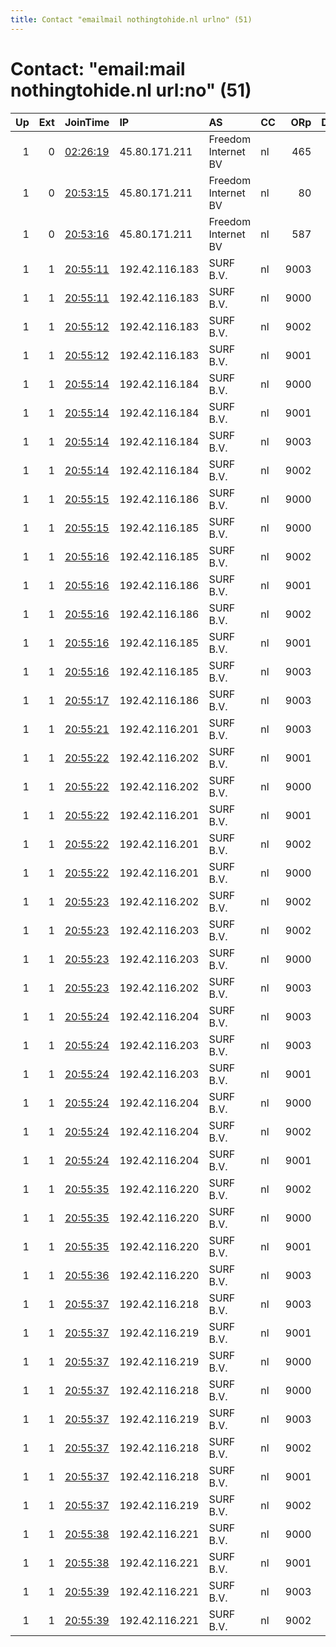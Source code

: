 ```yaml
---
title: Contact "emailmail nothingtohide.nl urlno" (51)
---
```


# Contact: "email:mail nothingtohide.nl url:no" (51)

|   Up |   Ext | JoinTime                                                                                              | IP             | AS                  | CC   |   ORp |   Dirp | OS   | Version   | Nickname   |   eFamMembers |
|-----:|------:|:------------------------------------------------------------------------------------------------------|:---------------|:--------------------|:-----|------:|-------:|:-----|:----------|:-----------|--------------:|
|    1 |     0 | [02:26:19](https://nusenu.github.io/OrNetStats/w/relay/5E0D183D6627966C4FE993F6B987BB1860C36870.html) | 45.80.171.211  | Freedom Internet BV | nl   |   465 |      0 | BSD  | 0.4.7.13  | NTH117R3   |           173 |
|    1 |     0 | [20:53:15](https://nusenu.github.io/OrNetStats/w/relay/9C830AB3FE0F58D4322A2EAC9FFB10F05CF7B820.html) | 45.80.171.211  | Freedom Internet BV | nl   |    80 |      0 | BSD  | 0.4.7.13  | NTH117R2   |           173 |
|    1 |     0 | [20:53:16](https://nusenu.github.io/OrNetStats/w/relay/A69CC8EC35B5C90096AFFC3C10955646B5206347.html) | 45.80.171.211  | Freedom Internet BV | nl   |   587 |      0 | BSD  | 0.4.7.13  | NTH117R4   |             1 |
|    1 |     1 | [20:55:11](https://nusenu.github.io/OrNetStats/w/relay/403F15AECF063FCE51017A862F48A23D23C53D8C.html) | 192.42.116.183 | SURF B.V.           | nl   |  9003 |      0 | BSD  | 0.4.7.13  | NTH31R4    |           173 |
|    1 |     1 | [20:55:11](https://nusenu.github.io/OrNetStats/w/relay/E2E104275E2120EBAB5EC44959AC5C0B40A61798.html) | 192.42.116.183 | SURF B.V.           | nl   |  9000 |      0 | BSD  | 0.4.7.13  | NTH31R1    |           173 |
|    1 |     1 | [20:55:12](https://nusenu.github.io/OrNetStats/w/relay/EB090FEE71B4682C5D1D85495BBA115A18113690.html) | 192.42.116.183 | SURF B.V.           | nl   |  9002 |      0 | BSD  | 0.4.7.13  | NTH31R3    |           173 |
|    1 |     1 | [20:55:12](https://nusenu.github.io/OrNetStats/w/relay/F42C991828C96AA013B69AB12ABF4A7C68CB22E3.html) | 192.42.116.183 | SURF B.V.           | nl   |  9001 |      0 | BSD  | 0.4.7.13  | NTH31R2    |           173 |
|    1 |     1 | [20:55:14](https://nusenu.github.io/OrNetStats/w/relay/365653526F11172310F084BCF0D341E3A03314D4.html) | 192.42.116.184 | SURF B.V.           | nl   |  9000 |      0 | BSD  | 0.4.7.13  | NTH32R1    |           173 |
|    1 |     1 | [20:55:14](https://nusenu.github.io/OrNetStats/w/relay/38414349727B47C7CFDCD4D1051AC86592A24DA8.html) | 192.42.116.184 | SURF B.V.           | nl   |  9001 |      0 | BSD  | 0.4.7.13  | NTH32R2    |           173 |
|    1 |     1 | [20:55:14](https://nusenu.github.io/OrNetStats/w/relay/9BB3AF95019949509EFA886352CAD4ABBE08AF71.html) | 192.42.116.184 | SURF B.V.           | nl   |  9003 |      0 | BSD  | 0.4.7.13  | NTH32R4    |           173 |
|    1 |     1 | [20:55:14](https://nusenu.github.io/OrNetStats/w/relay/A903E420F915A67FAA679C7E6B70B140AE2A303E.html) | 192.42.116.184 | SURF B.V.           | nl   |  9002 |      0 | BSD  | 0.4.7.13  | NTH32R3    |           173 |
|    1 |     1 | [20:55:15](https://nusenu.github.io/OrNetStats/w/relay/4BE1FEFF6E9079F70784B9EB5A6D1A66C80AB725.html) | 192.42.116.186 | SURF B.V.           | nl   |  9000 |      0 | BSD  | 0.4.7.13  | NTH34R1    |           173 |
|    1 |     1 | [20:55:15](https://nusenu.github.io/OrNetStats/w/relay/A0CCEB496F904402E59EF814728F942792972696.html) | 192.42.116.185 | SURF B.V.           | nl   |  9000 |      0 | BSD  | 0.4.7.13  | NTH33R1    |           173 |
|    1 |     1 | [20:55:16](https://nusenu.github.io/OrNetStats/w/relay/3BDF12EB56151813CC3270C4332A307BBD276629.html) | 192.42.116.185 | SURF B.V.           | nl   |  9002 |      0 | BSD  | 0.4.7.13  | NTH33R3    |           173 |
|    1 |     1 | [20:55:16](https://nusenu.github.io/OrNetStats/w/relay/5A0693F1803C706FF1EDE1D0EB1C7FC08FE8D748.html) | 192.42.116.186 | SURF B.V.           | nl   |  9001 |      0 | BSD  | 0.4.7.13  | NTH34R2    |           173 |
|    1 |     1 | [20:55:16](https://nusenu.github.io/OrNetStats/w/relay/A4E98C9CE163B64A73B0ACA0070A9E0EBA863D75.html) | 192.42.116.186 | SURF B.V.           | nl   |  9002 |      0 | BSD  | 0.4.7.13  | NTH34R3    |           173 |
|    1 |     1 | [20:55:16](https://nusenu.github.io/OrNetStats/w/relay/CC004E20B4E30D42B3BA1A1661640C50611112F5.html) | 192.42.116.185 | SURF B.V.           | nl   |  9001 |      0 | BSD  | 0.4.7.13  | NTH33R2    |           173 |
|    1 |     1 | [20:55:16](https://nusenu.github.io/OrNetStats/w/relay/FEAF0AB09085315CD395F511CDEE9102462F5895.html) | 192.42.116.185 | SURF B.V.           | nl   |  9003 |      0 | BSD  | 0.4.7.13  | NTH33R4    |           173 |
|    1 |     1 | [20:55:17](https://nusenu.github.io/OrNetStats/w/relay/B48ED936B2FF3A776A333AE8A81D464BEA8FF560.html) | 192.42.116.186 | SURF B.V.           | nl   |  9003 |      0 | BSD  | 0.4.7.13  | NTH34R4    |           173 |
|    1 |     1 | [20:55:21](https://nusenu.github.io/OrNetStats/w/relay/419768EA49478F3D7391AA97E81169D762BA56ED.html) | 192.42.116.201 | SURF B.V.           | nl   |  9003 |      0 | BSD  | 0.4.7.13  | NTH38R4    |           173 |
|    1 |     1 | [20:55:22](https://nusenu.github.io/OrNetStats/w/relay/0D6A6F948FDBD8BBE8D4EC8FED9471C52289FFCE.html) | 192.42.116.202 | SURF B.V.           | nl   |  9001 |      0 | BSD  | 0.4.7.13  | NTH39R2    |           173 |
|    1 |     1 | [20:55:22](https://nusenu.github.io/OrNetStats/w/relay/1BAA33FE4AFA3A307797043FCD59665D3C2CE552.html) | 192.42.116.202 | SURF B.V.           | nl   |  9000 |      0 | BSD  | 0.4.7.13  | NTH39R1    |           173 |
|    1 |     1 | [20:55:22](https://nusenu.github.io/OrNetStats/w/relay/4E93A68717B358B594F7ABAA5742D5EFE0E3E0C6.html) | 192.42.116.201 | SURF B.V.           | nl   |  9001 |      0 | BSD  | 0.4.7.13  | NTH38R2    |           173 |
|    1 |     1 | [20:55:22](https://nusenu.github.io/OrNetStats/w/relay/736EE2A95D9C04918E1FA1F2687263E0C9DCF5EF.html) | 192.42.116.201 | SURF B.V.           | nl   |  9002 |      0 | BSD  | 0.4.7.13  | NTH38R3    |           173 |
|    1 |     1 | [20:55:22](https://nusenu.github.io/OrNetStats/w/relay/E347622E1228CB1490817B9E78DE2107CC17E1B4.html) | 192.42.116.201 | SURF B.V.           | nl   |  9000 |      0 | BSD  | 0.4.7.13  | NTH38R1    |           173 |
|    1 |     1 | [20:55:23](https://nusenu.github.io/OrNetStats/w/relay/1A1EB9BCD6BA1D9BAD65D6909FD127663C107BF1.html) | 192.42.116.202 | SURF B.V.           | nl   |  9002 |      0 | BSD  | 0.4.7.13  | NTH39R3    |           173 |
|    1 |     1 | [20:55:23](https://nusenu.github.io/OrNetStats/w/relay/1A3630BCCF3E65DDD43D35013835141BEEB89DCB.html) | 192.42.116.203 | SURF B.V.           | nl   |  9002 |      0 | BSD  | 0.4.7.13  | NTH40R3    |           173 |
|    1 |     1 | [20:55:23](https://nusenu.github.io/OrNetStats/w/relay/8D7721D18401994CB9B9C31A140193B0B3E14B9E.html) | 192.42.116.203 | SURF B.V.           | nl   |  9000 |      0 | BSD  | 0.4.7.13  | NTH40R1    |           173 |
|    1 |     1 | [20:55:23](https://nusenu.github.io/OrNetStats/w/relay/E87E2E7CB3B52114D601F680188A8CA133ED47B9.html) | 192.42.116.202 | SURF B.V.           | nl   |  9003 |      0 | BSD  | 0.4.7.13  | NTH39R4    |           173 |
|    1 |     1 | [20:55:24](https://nusenu.github.io/OrNetStats/w/relay/3510FC0B2782BF7A37F1110FF6F31E1CAADB0375.html) | 192.42.116.204 | SURF B.V.           | nl   |  9003 |      0 | BSD  | 0.4.7.13  | NTH41R4    |           173 |
|    1 |     1 | [20:55:24](https://nusenu.github.io/OrNetStats/w/relay/383DB26B4684EC88C95B413827A2BE89720B096D.html) | 192.42.116.203 | SURF B.V.           | nl   |  9003 |      0 | BSD  | 0.4.7.13  | NTH40R4    |           173 |
|    1 |     1 | [20:55:24](https://nusenu.github.io/OrNetStats/w/relay/3DAF929D70A2B4D28E040EE5E3AC7F01FE67A9DF.html) | 192.42.116.203 | SURF B.V.           | nl   |  9001 |      0 | BSD  | 0.4.7.13  | NTH40R2    |           173 |
|    1 |     1 | [20:55:24](https://nusenu.github.io/OrNetStats/w/relay/6C68BEB275D375B510681243C90371BA0B518E77.html) | 192.42.116.204 | SURF B.V.           | nl   |  9000 |      0 | BSD  | 0.4.7.13  | NTH41R1    |           173 |
|    1 |     1 | [20:55:24](https://nusenu.github.io/OrNetStats/w/relay/864B095917EA3486738A138303FFC322E395D3AA.html) | 192.42.116.204 | SURF B.V.           | nl   |  9002 |      0 | BSD  | 0.4.7.13  | NTH41R3    |           173 |
|    1 |     1 | [20:55:24](https://nusenu.github.io/OrNetStats/w/relay/CA1AC54C401CCFE69943542F2CF9843BC6917820.html) | 192.42.116.204 | SURF B.V.           | nl   |  9001 |      0 | BSD  | 0.4.7.13  | NTH41R2    |           173 |
|    1 |     1 | [20:55:35](https://nusenu.github.io/OrNetStats/w/relay/1CDA765239A945979917154730B66179092B305F.html) | 192.42.116.220 | SURF B.V.           | nl   |  9002 |      0 | BSD  | 0.4.7.13  | NTH46R3    |             1 |
|    1 |     1 | [20:55:35](https://nusenu.github.io/OrNetStats/w/relay/E5C7A023A49948D9733A722BB6F7D1E9EA6E3F3E.html) | 192.42.116.220 | SURF B.V.           | nl   |  9000 |      0 | BSD  | 0.4.7.13  | NTH46R1    |             1 |
|    1 |     1 | [20:55:35](https://nusenu.github.io/OrNetStats/w/relay/F04AC7D177EC79308D6959DBE042A247D9761635.html) | 192.42.116.220 | SURF B.V.           | nl   |  9001 |      0 | BSD  | 0.4.7.13  | NTH46R2    |             1 |
|    1 |     1 | [20:55:36](https://nusenu.github.io/OrNetStats/w/relay/8E84C81FA99A70AFD2751B761435D2A301CFFBAB.html) | 192.42.116.220 | SURF B.V.           | nl   |  9003 |      0 | BSD  | 0.4.7.13  | NTH46R4    |             1 |
|    1 |     1 | [20:55:37](https://nusenu.github.io/OrNetStats/w/relay/256C20C075492C069FBD48C8D84DC1CDF3EBA64E.html) | 192.42.116.218 | SURF B.V.           | nl   |  9003 |      0 | BSD  | 0.4.7.13  | NTH44R4    |           173 |
|    1 |     1 | [20:55:37](https://nusenu.github.io/OrNetStats/w/relay/2B01430798B2F1F068D4A0DF16819AD164DAE55E.html) | 192.42.116.219 | SURF B.V.           | nl   |  9001 |      0 | BSD  | 0.4.7.13  | NTH45R2    |           173 |
|    1 |     1 | [20:55:37](https://nusenu.github.io/OrNetStats/w/relay/61E6E149E92F0E349B2FD58FF32CA45E98CAE161.html) | 192.42.116.219 | SURF B.V.           | nl   |  9000 |      0 | BSD  | 0.4.7.13  | NTH45R1    |           173 |
|    1 |     1 | [20:55:37](https://nusenu.github.io/OrNetStats/w/relay/9ECF8F065C79FC213A1BF6C1AA2D8CBCC9368F92.html) | 192.42.116.218 | SURF B.V.           | nl   |  9000 |      0 | BSD  | 0.4.7.13  | NTH44R1    |           173 |
|    1 |     1 | [20:55:37](https://nusenu.github.io/OrNetStats/w/relay/AF38237720510666872E15F743F0CD8A84F307CC.html) | 192.42.116.219 | SURF B.V.           | nl   |  9003 |      0 | BSD  | 0.4.7.13  | NTH45R4    |           173 |
|    1 |     1 | [20:55:37](https://nusenu.github.io/OrNetStats/w/relay/B05AC4E8B1E12A9FA9527E4BFA6D2A728931D34A.html) | 192.42.116.218 | SURF B.V.           | nl   |  9002 |      0 | BSD  | 0.4.7.13  | NTH44R3    |           173 |
|    1 |     1 | [20:55:37](https://nusenu.github.io/OrNetStats/w/relay/D35427E607554F1DE8C876A6A8CF3904B1A94175.html) | 192.42.116.218 | SURF B.V.           | nl   |  9001 |      0 | BSD  | 0.4.7.13  | NTH44R2    |           173 |
|    1 |     1 | [20:55:37](https://nusenu.github.io/OrNetStats/w/relay/FC326586B78C91CE7199528B82163FD4FB189D57.html) | 192.42.116.219 | SURF B.V.           | nl   |  9002 |      0 | BSD  | 0.4.7.13  | NTH45R3    |           173 |
|    1 |     1 | [20:55:38](https://nusenu.github.io/OrNetStats/w/relay/40C220ECFC104C96FEAD00A154EF3CE844F65E35.html) | 192.42.116.221 | SURF B.V.           | nl   |  9000 |      0 | BSD  | 0.4.7.13  | NTH47R1    |           173 |
|    1 |     1 | [20:55:38](https://nusenu.github.io/OrNetStats/w/relay/41934D094EADFDFAA798BF637A199FFCC7D29051.html) | 192.42.116.221 | SURF B.V.           | nl   |  9001 |      0 | BSD  | 0.4.7.13  | NTH47R2    |           173 |
|    1 |     1 | [20:55:39](https://nusenu.github.io/OrNetStats/w/relay/22202074254FB6ED9C9CA0A4A1ECA21C9F0AAB33.html) | 192.42.116.221 | SURF B.V.           | nl   |  9003 |      0 | BSD  | 0.4.7.13  | NTH47R4    |           173 |
|    1 |     1 | [20:55:39](https://nusenu.github.io/OrNetStats/w/relay/BBAB820AF8216277F36EAA1787B44BA0A5D7C204.html) | 192.42.116.221 | SURF B.V.           | nl   |  9002 |      0 | BSD  | 0.4.7.13  | NTH47R3    |           173 |
